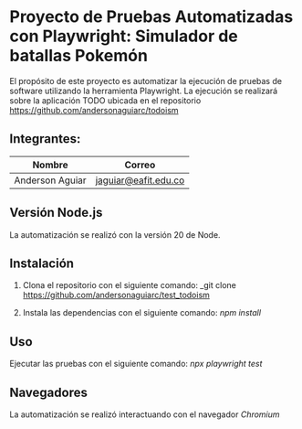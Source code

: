 # Proyecto de Pruebas Automatizadas con Playwright: Simulador de batallas Pokemón

El propósito de este proyecto es automatizar la ejecución de pruebas de software utilizando la herramienta Playwright. La ejecución se realizará sobre la aplicación TODO ubicada en el repositorio https://github.com/andersonaguiarc/todoism

## Integrantes:

| Nombre                         | Correo                   |
| -------------------------------| -------------------------|
| Anderson Aguiar                | jaguiar@eafit.edu.co     |


## Versión Node.js
La automatización se realizó con la versión 20 de Node. 

## Instalación

1. Clona el repositorio con el siguiente comando: _git clone https://github.com/andersonaguiarc/test_todoism

3. Instala las dependencias con el siguiente comando: _npm install_

## Uso

Ejecutar las pruebas con el siguiente comando: _npx playwright test_

## Navegadores

La automatización se realizó interactuando con el navegador _Chromium_